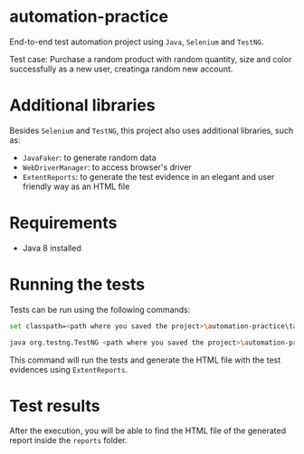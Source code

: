# automation-practice
End-to-end test automation project using `Java`, `Selenium` and `TestNG`.

Test case: Purchase a random product with random quantity, size and color successfully as a new user, creatinga random new account.

# Additional libraries
Besides `Selenium` and `TestNG`, this project also uses additional libraries, such as:
* `JavaFaker`: to generate random data
* `WebDriverManager`: to access browser's driver
* `ExtentReports`: to generate the test evidence in an elegant and user friendly way as an HTML file

# Requirements
* Java 8 installed

# Running the tests
Tests can be run using the following commands:
```bash
set classpath=<path where you saved the project>\automation-practice\target\test-classes;<path where you saved the project>\automation-practice\target\dependency\*
```
```bash
java org.testng.TestNG <path where you saved the project>\automation-practice\testng.xml 
```
This command will run the tests and generate the HTML file with the test evidences using `ExtentReports`.

# Test results
After the execution, you will be able to find the HTML file of the generated report inside the `reports` folder.